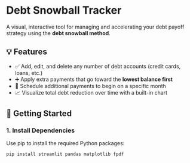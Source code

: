 # Debt Snowball Tracker

A visual, interactive tool for managing and accelerating your debt payoff strategy using the **debt snowball method**.

## 💡 Features

- ✅ Add, edit, and delete any number of debt accounts (credit cards, loans, etc.)
- ➕ Apply extra payments that go toward the **lowest balance first**
- 📅 Schedule additional payments to begin on a specific month
- 📈 Visualize total debt reduction over time with a built-in chart

## 🚀 Getting Started

### 1. Install Dependencies

Use pip to install the required Python packages:

```bash
pip install streamlit pandas matplotlib fpdf

